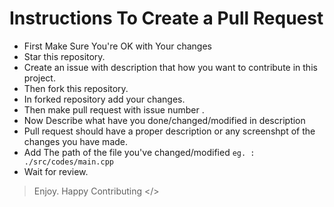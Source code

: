 # Instructions To Create a Pull Request

- First Make Sure You're OK with Your changes
- Star this repository.
- Create an issue with description that how you want to contribute in this project.
- Then fork this repository.
- In forked repository add your changes.
- Then make pull request with issue number .
- Now Describe what have you done/changed/modified in description
- Pull request should have a proper description or any screenshpt of the changes you have made.
- Add The path of the file you've changed/modified `eg. : ./src/codes/main.cpp`
- Wait for review.

> Enjoy. Happy Contributing </>
